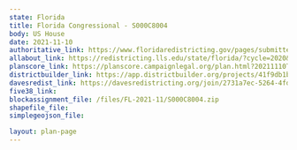 ```yaml
---
state: Florida
title: Florida Congressional - S000C8004
body: US House
date: 2021-11-10
authoritative_link: https://www.floridaredistricting.gov/pages/submitted-plans
allabout_link: https://redistricting.lls.edu/state/florida/?cycle=2020&level=Congress&startdate=
planscore_link: https://planscore.campaignlegal.org/plan.html?20211110T214103.558430306Z
districtbuilder_link: https://app.districtbuilder.org/projects/41f9db1b-b84a-4f03-a8bc-8399b9b7a4ad
davesredist_link: https://davesredistricting.org/join/2731a7ec-5264-4fdf-8ced-3dfdc4693736
five38_link:
blockassignment_file: /files/FL-2021-11/S000C8004.zip
shapefile_file:
simplegeojson_file:

layout: plan-page
---
```

